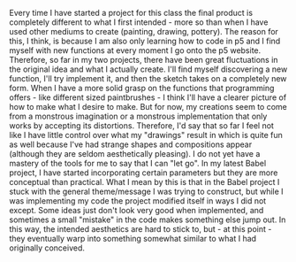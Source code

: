 Every time I have started a project for this class the final product is completely different to what I first intended - more so than when I have used other mediums to create (painting, drawing, pottery). The reason for this, I think, is because I am also only learning how to code in p5 and I find myself with new functions at every moment I go onto the p5 website. Therefore, so far in my two projects, there have been great fluctuations in the original idea and what I actually create. I'll find myself discovering a new function, I'll try implement it, and then the sketch takes on a completely new form. When I have a more solid grasp on the functions that programming offers - like different sized paintbrushes - I think I'll have a clearer picture of how to make what I desire to make. But for now, my creations seem to come from a monstrous imagination or a monstrous implementation that only works by accepting its distortions. Therefore, I'd say that so far I feel not like I have little control over what my "drawings" result in which is quite fun as well because I've had strange shapes and compositions appear (although they are seldom aesthetically pleasing). I do not yet have a mastery of the tools for me to say that I can "let go". In my latest Babel project, I have started incorporating certain parameters but they are more conceptual than practical. What I mean by this is that in the Babel project I stuck with the general theme/message I was trying to construct, but while I was implementing my code the project modified itself in ways I did not except.  Some ideas just don't look very good when implemented, and sometimes a small "mistake" in the code makes something else jump out. In this way, the intended aesthetics are hard to stick to, but  - at this point - they eventually warp into something somewhat similar to what I had originally conceived. 
